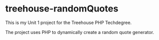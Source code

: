 # treehouse-randomQuotes

This is my Unit 1 project for the Treehouse PHP Techdegree.

The project uses PHP to dynamically create a random quote generator.

